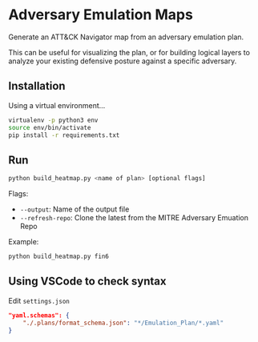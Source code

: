 # Adversary Emulation Maps
Generate an ATT&CK Navigator map from an adversary emulation plan.

This can be useful for visualizing the plan, or for building logical layers to analyze your existing defensive posture against a specific adversary.

## Installation
Using a virtual environment...

```bash
virtualenv -p python3 env
source env/bin/activate
pip install -r requirements.txt
```

## Run

```bash
python build_heatmap.py <name of plan> [optional flags]
```

Flags:
- `--output`: Name of the output file
- `--refresh-repo`: Clone the latest from the MITRE Adversary Emuation Repo

Example:
```bash
python build_heatmap.py fin6
```


## Using VSCode to check syntax
Edit `settings.json`

```json
"yaml.schemas": {
    "./.plans/format_schema.json": "*/Emulation_Plan/*.yaml"
}
```